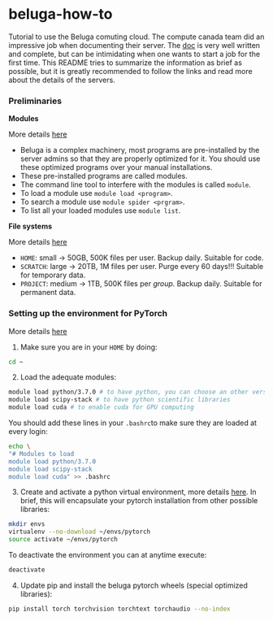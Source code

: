 # beluga-how-to
Tutorial to use the Beluga comuting cloud. The compute canada team did an impressive job when documenting their server. The [doc](https://docs.computecanada.ca/wiki/Compute_Canada_Documentation) is very well written and complete, but can be intimidating when one wants to start a job for the first time. This README tries to summarize the information as brief as possible, but it is greatly recommended to follow the links and read more about the details of the servers.

### Preliminaries

**Modules**

More details [here](https://docs.computecanada.ca/wiki/Utiliser_des_modules/en)

- Beluga is a complex machinery, most programs are pre-installed by the server admins so that they are properly optimized for it. You should use these optimized programs over your manual installations.
- These pre-installed programs are called modules.
- The command line tool to interfere with the modules is called `module`.
- To load a module use `module load <program>`.
- To search a module use `module spider <prgram>`.
- To list all your loaded modules use `module list`.

**File systems**

More details [here](https://docs.computecanada.ca/wiki/B%C3%A9luga/en)

- `HOME`: small -> 50GB, 500K files per user. Backup daily. Suitable for code.
- `SCRATCH`: large -> 20TB, 1M files per user. Purge every 60 days!!! Suitable for temporary data.
- `PROJECT`: medium -> 1TB, 500K files  per *group*. Backup daily. Suitable for permanent data.

### Setting up the environment for PyTorch

More details [here](https://docs.computecanada.ca/wiki/PyTorch)

1. Make sure you are in your `HOME` by doing:
```bash
cd ~
```

2. Load the adequate modules:
```bash
module load python/3.7.0 # to have python, you can choose an other version
module load scipy-stack # to have python scientific libraries
module load cuda # to enable cuda for GPU computing
```
You should add these lines in your `.bashrc`to make sure they are loaded at every login:
```bash
echo \
"# Modules to load
module load python/3.7.0
module load scipy-stack
module load cuda" >> .bashrc
```

3. Create and activate a python virtual environment, more details [here](https://docs.computecanada.ca/wiki/Python#Creating_and_using_a_virtual_environment). In brief, this will encapsulate your pytorch installation from other possible libraries:
```bash
mkdir envs
virtualenv --no-download ~/envs/pytorch
source activate ~/envs/pytorch
```
To deactivate the environment you can at anytime execute:
```bash
deactivate
```

4. Update pip and install the beluga pytorch wheels (special optimized libraries):
```bash
pip install torch torchvision torchtext torchaudio --no-index
```









